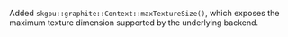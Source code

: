 Added `skgpu::graphite::Context::maxTextureSize()`, which exposes the maximum
texture dimension supported by the underlying backend.